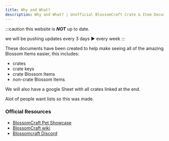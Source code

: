 ```yaml
---
title: Why and What?
description: Why and What? | Unofficial BlossomCraft Crate & Item Documentation
---
```


:::caution
this website is ***NOT*** up to date.

we will be pushing updates every 3 days ► every week
:::

These documents have been created to help make seeing all of the amazing Blossom Items easier, this includes: 
- crates
- crate keys
- crate Blossom Items
- non-crate Blossom Items

We will also have a google Sheet with all crates linked at the end.

Alot of people want lists so this was made.

### Official Resources

- [BlossomCraft Pet Showcase](https://docs.google.com/document/d/1PBvYnRUlfhd6AVdqC3_RbdDcfP46xSpxHbI1fEMY_10/edit?usp=sharing)
- [BlossomCraft wiki](https://blossomcraft.org/wiki)
- [Blossomcraft Discord](https://discord.gg/blossomcraft)